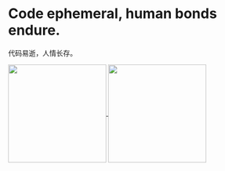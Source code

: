 # Code ephemeral, human bonds endure.

代码易逝，人情长存。

<a href="https://github.com/GilbertJin/GilbertJin">
<img height=200 align="center" src="https://github-readme-stats-lucis-urbes-projects.vercel.app/api?username=GilbertJin&show_icons=true&rank_icon=github&theme=ambient_gradient" />
</a>
<a href="https://github.com/GilbertJin/GilbertJin">
<img height=200 align="center" src="https://github-readme-stats-lucis-urbes-projects.vercel.app/api/top-langs/?username=GilbertJin&layout=compact&exclude_repo=go_to_lab,github-readme-stats&theme=react&card_width=280" />
</a>
